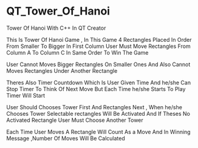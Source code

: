 # QT_Tower_Of_Hanoi
Tower Of Hanoi With C++ In QT Creator

This Is Tower Of Hanoi Game , In This Game 4 Rectangles Placed In Order From Smaller To Bigger In First Column
User Must Move Rectangles From Column A To Column C In Same Order To Win The Game

User Cannot Moves Bigger Rectangles On Smaller Ones And Also Cannot Moves Rectangles Under Another Rectangle

Theres Also Timer Countdown Which Is User Given Time And he/she Can Stop Timer To Think Of Next Move But Each Time he/she Starts To Play Timer Will Start

User Should Chooses Tower First And Rectangles Next , When he/she Chooses Tower Selectable rectangles Will Be Activated And If Theses No Activated Rectangle User Must Choose Another Tower

Each Time User Moves A Rectangle Will Count As a Move And In Winning Message ,Number Of Moves Will Be Calculated
